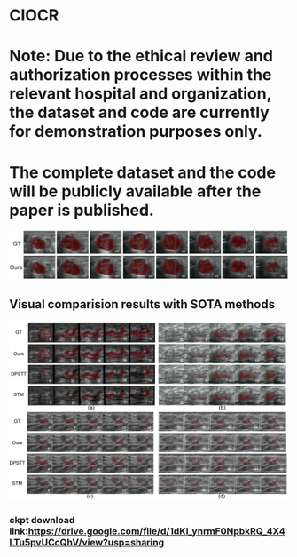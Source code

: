 # CIOCR
# Note: Due to the ethical review and authorization processes within the relevant hospital and organization, the dataset and code are currently for demonstration purposes only.
# The complete dataset and the code will be publicly available after the paper is published.
![alt text](image_blend/image_blend.png)
## Visual comparision results with SOTA methods
![alt text](image_blend/comparision.png)
### ckpt download link:https://drive.google.com/file/d/1dKi_ynrmF0NpbkRQ_4X4LTu5pvUCcQhV/view?usp=sharing
